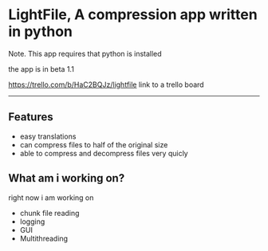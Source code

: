 # LightFile, A compression app written in python


Note. This app requires that python is installed

the app is in beta 1.1

https://trello.com/b/HaC2BQJz/lightfile link to a trello board

***
## Features
- easy translations
- can compress files to half of the original size
- able to compress and decompress files very quicly

## What am i working on?
right now i am working on

- chunk file reading
- logging
- GUI
- Multithreading
